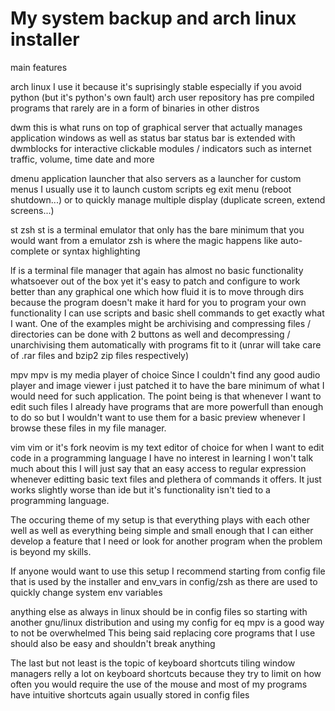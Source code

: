 # My system backup and arch linux installer

main features

arch linux
I use it because it's suprisingly stable especially if you avoid python (but it's python's own fault)
arch user repository has pre compiled programs that rarely are in a form of binaries in other distros


dwm
this is what runs on top of graphical server
that actually manages application windows as well as status bar
status bar is extended with dwmblocks for interactive clickable
modules / indicators such as internet traffic, volume, time date and more


dmenu
application launcher that also servers as a launcher for custom menus
I usually use it to launch custom scripts eg exit menu (reboot shutdown...)
or to quickly manage multiple display (duplicate screen, extend screens...)

st zsh
st is a terminal emulator that only has the bare minimum that you would want
from a emulator
zsh is where the magic happens like auto-complete or syntax highlighting

lf
is a terminal file manager that again has almost no basic functionality
whatsoever out of the box yet it's easy to patch and configure to work
better than any graphical one which how fluid it is to move through dirs
because the program doesn't make it hard for you to program your own
functionality I can use scripts and basic shell commands to get exactly what I want.
One of the examples might be archivising and compressing files / directories can be done with 2 buttons
as well and decompressing / unarchivising them automatically with programs fit to it
(unrar will take care of .rar files and bzip2 zip files respectively)

mpv 
mpv is my media player of choice
Since I couldn't find any good audio player and image viewer i just patched it
to have the bare minimum of what I would need for such application.
The point being is that whenever I want to edit such files I already have programs
that are more powerfull than enough to do so but I wouldn't want to use them
for a basic preview whenever I browse these files in my file manager.

vim
vim or it's fork neovim is my text editor of choice for when I want to edit 
code in a programming language I have no interest in learning
I won't talk much about this I will just say that an easy access to regular expression
whenever editting basic text files and plethera of commands it offers.
It just works slightly worse than ide but it's functionality isn't tied to 
a programming language.

The occuring theme of my setup is that everything plays with each other well
as well as everything being simple and small enough that I can either
develop a feature that I need or look for another program when the problem
is beyond my skills.

If anyone would want to use this setup I recommend starting from config file
that is used by the installer and env_vars in config/zsh as there are used to
quickly change system env variables

anything else as always in linux should be in config files
so starting with another gnu/linux distribution and using my config for eq mpv
is a good way to not be overwhelmed
This being said replacing core programs that I use should also be easy and shouldn't break anything

The last but not least is the topic of keyboard shortcuts
tiling window managers relly a lot on keyboard shortcuts because
they try to limit on how often you would require the use of the mouse
and most of my programs have intuitive shortcuts again usually stored in config files

